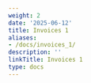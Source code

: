 ```yaml
---
weight: 2
date: '2025-06-12'
title: Invoices 1
aliases:
- /docs/invoices_1/
description: ''
linkTitle: Invoices 1
type: docs
---
```


